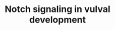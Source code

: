 ---
annotations:
- id: PW:0000204
  parent: signaling pathway
  type: Pathway Ontology
  value: Notch signaling pathway
authors:
- Kyook
- MaintBot
- Eweitz
- RaatsS
description: ''
last-edited: 2021-05-27
organisms:
- Caenorhabditis elegans
redirect_from:
- /index.php/Pathway:WP2220
- /instance/WP2220
revision: null
schema-jsonld:
- '@context': https://schema.org/
  '@id': https://wikipathways.github.io/pathways/WP2220.html
  '@type': Dataset
  creator:
    '@type': Organization
    name: WikiPathways
  description: ''
  keywords:
  - APX-1
  - DSL-1
  - LAG-1
  - LAG-2
  - LIN-12
  - ark-1
  - lip-1
  - lst-1
  - lst-2
  - lst-3
  - lst-4
  license: CC0
  name: Notch signaling in vulval development
seo: CreativeWork
title: Notch signaling in vulval development
wpid: WP2220
---